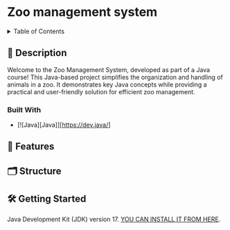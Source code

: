 # Zoo management system 

<!-- TABLE OF CONTENTS -->
<details>
  <summary>Table of Contents</summary>
  <ol>
    <li>
      <a href="#Description">Description</a>
      <ul>
        <li><a href="#built-with">Built With</a></li>
      </ul>
    </li>
    <li><a href="#usage">Features</a></li>
    <li><a href="#roadmap">Structure</a></li>
        <li>
      <a href="#getting-started">Getting Started</a>
      <ul>
        <li><a href="#installation">Installation</a></li>
      </ul>
    </li>
  </ol>
</details>

## 📝 Description  

Welcome to the Zoo Management System, developed as part of a Java course! This Java-based project simplifies the organization and handling of animals in a zoo. It demonstrates key Java concepts while providing a practical and user-friendly solution for efficient zoo management.

### Built With

* [![Java][Java]][https://dev.java/]

## 🌟 Features 
## 🗂 Structure 


## 🛠️ Getting Started  
Java Development Kit (JDK) version 17.
[YOU CAN INSTALL IT FROM HERE](https://www.oracle.com/java/technologies/downloads/#java17).

